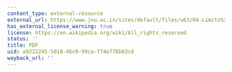 ```yaml
---
content_type: external-resource
external_url: https://www.jnu.ac.in/sites/default/files/u63/04-Limits%20Law%28Rajagopal%29.pdf
has_external_license_warning: true
license: https://en.wikipedia.org/wiki/All_rights_reserved
status: ''
title: PDF
uid: a9222245-5818-4bc0-99ca-f74e778b63cd
wayback_url: ''
---
```

